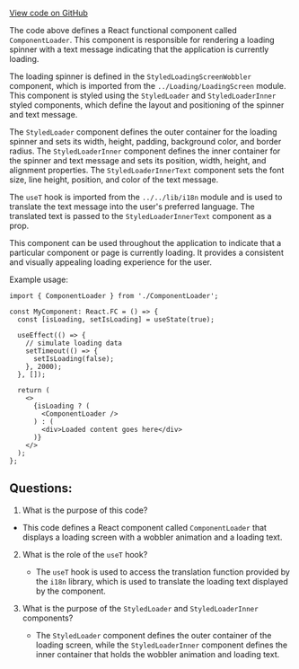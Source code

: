 [View code on GitHub](https://github.com/technologiestiftung/kulturdaten-frontend/blob/master/components/ComponentLoader/index.tsx)

The code above defines a React functional component called `ComponentLoader`. This component is responsible for rendering a loading spinner with a text message indicating that the application is currently loading. 

The loading spinner is defined in the `StyledLoadingScreenWobbler` component, which is imported from the `../Loading/LoadingScreen` module. This component is styled using the `StyledLoader` and `StyledLoaderInner` styled components, which define the layout and positioning of the spinner and text message. 

The `StyledLoader` component defines the outer container for the loading spinner and sets its width, height, padding, background color, and border radius. The `StyledLoaderInner` component defines the inner container for the spinner and text message and sets its position, width, height, and alignment properties. The `StyledLoaderInnerText` component sets the font size, line height, position, and color of the text message. 

The `useT` hook is imported from the `../../lib/i18n` module and is used to translate the text message into the user's preferred language. The translated text is passed to the `StyledLoaderInnerText` component as a prop. 

This component can be used throughout the application to indicate that a particular component or page is currently loading. It provides a consistent and visually appealing loading experience for the user. 

Example usage:

```
import { ComponentLoader } from './ComponentLoader';

const MyComponent: React.FC = () => {
  const [isLoading, setIsLoading] = useState(true);

  useEffect(() => {
    // simulate loading data
    setTimeout(() => {
      setIsLoading(false);
    }, 2000);
  }, []);

  return (
    <>
      {isLoading ? (
        <ComponentLoader />
      ) : (
        <div>Loaded content goes here</div>
      )}
    </>
  );
};
```
## Questions: 
 1. What is the purpose of this code?
   - This code defines a React component called `ComponentLoader` that displays a loading screen with a wobbler animation and a loading text.

2. What is the role of the `useT` hook?
   - The `useT` hook is used to access the translation function provided by the `i18n` library, which is used to translate the loading text displayed by the component.

3. What is the purpose of the `StyledLoader` and `StyledLoaderInner` components?
   - The `StyledLoader` component defines the outer container of the loading screen, while the `StyledLoaderInner` component defines the inner container that holds the wobbler animation and loading text.